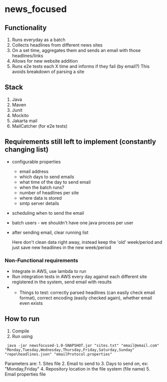 # news_focused

## Functionality
1. Runs everyday as a batch
2. Collects headlines from different news sites
3. On a set time, aggregates them and sends an email with those headlines/links
4. Allows for new website addition
5. Runs e2e tests each X time and informs if they fail (by email?)
This avoids breakdown of parsing a site

## Stack
1. Java
2. Maven
3. Junit
4. Mockito
5. Jakarta mail
6. MailCatcher (for e2e tests)

## Requirements still left to implement (constantly changing list)
* configurable properties
    - email address
    - which days to send emails
    - what time of the day to send email
    - when the batch runs?
    - number of headlines per site
    - where data is stored
    - smtp server details
* scheduling when to send the email
* batch users - we shouldn't have one java process per user
* after sending email, clear running list
    
    Here don't clean data right away, instead keep the 'old' week/period and just save new headlines in the new week/period

### Non-Functional requirements
* Integrate in AWS, use lambda to run
* Run integration tests in AWS every day against each different site registered in the system, send email with results
* * Things to test: correctly parsed headlines (can easily check email format), correct encoding (easily checked again), whether email even exists

## How to run
1. Compile
2. Run using
```
 java -jar newsfocused-1.0-SNAPSHOT.jar "sites.txt" "email@email.com" "Monday,Tuesday,Wednesday,Thursday,Friday,Saturday,Sunday" "repo\headlines.json" "emailProtocol.properties"
```
Parameters are:
    1. Sites file
    2. Email to send to
    3. Days to send on, ex: "Monday,Friday"
    4. Repository location in the file system (file name)
    5. Email properties file